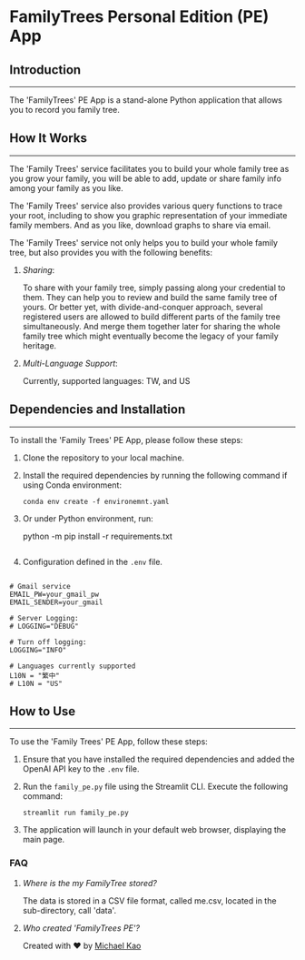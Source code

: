 # FamilyTrees Personal Edition (PE) App

## Introduction

---

The 'FamilyTrees' PE App is a stand-alone Python application that allows you to record you family tree.

## How It Works

---

The 'Family Trees' service facilitates you to build your whole family tree as you grow your family, you will be able to add, update or share family info among your family as you like.

The 'Family Trees' service also provides various query functions to trace your root, including to show you graphic representation of your immediate family members. And as you like, download graphs to share via email.

The 'Family Trees' service not only helps you to build your whole family tree, but also provides you with the following benefits:

1. _Sharing_: 
   
   To share with your family tree, simply passing along your credential to them. They can help you to review and build the same family tree of yours. Or better yet, with divide-and-conquer approach, several registered users are allowed to build different parts of the family tree simultaneously. And merge them together later for sharing the whole family tree which might eventually become the legacy of your family heritage.
   
2. _Multi-Language Support_: 
   
   Currently, supported languages: TW, and US

## Dependencies and Installation

---

To install the 'Family Trees' PE App, please follow these steps:

1. Clone the repository to your local machine.

2. Install the required dependencies by running the following command if using Conda environment:

   ```
   conda env create -f environemnt.yaml
   
3. Or under Python environment, run:
   
   python -m pip install -r requirements.txt
   ```

3. Configuration defined in the `.env` file.

```commandline

# Gmail service
EMAIL_PW=your_gmail_pw
EMAIL_SENDER=your_gmail

# Server Logging: 
# LOGGING="DEBUG"

# Turn off logging:
LOGGING="INFO"

# Languages currently supported
L10N = "繁中"
# L10N = "US"
```

## How to Use

---

To use the 'Family Trees' PE App, follow these steps:

1. Ensure that you have installed the required dependencies and added the OpenAI API key to the `.env` file.

2. Run the `family_pe.py` file using the Streamlit CLI. Execute the following command:

   ```
   streamlit run family_pe.py
   ```

3. The application will launch in your default web browser, displaying the main page.

### FAQ

1. _Where is the my FamilyTree stored?_

   The data is stored in a CSV file format, called me.csv, located in the sub-directory, call 'data'.
   
2. _Who created 'FamilyTrees PE'?_
    
   Created with ❤️ by 
   [Michael Kao](https://github.com/mkaoy2k)
